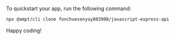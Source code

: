 To quickstart your app, run the following command: 

```bash
npx @ampt/cli clone fonchuevenyuy803908/javascript-express-api
```

Happy coding!